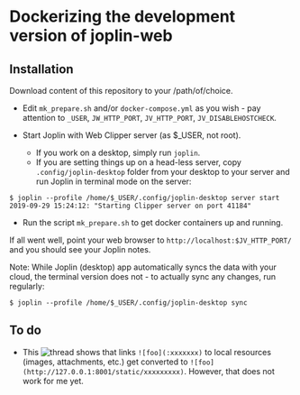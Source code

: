 # Dockerizing the development version of joplin-web

## Installation

Download content of this repository to your /path/of/choice.

* Edit `mk_prepare.sh` and/or `docker-compose.yml` as you wish - pay
attention to `_USER`, `JW_HTTP_PORT`, `JV_HTTP_PORT`, `JV_DISABLEHOSTCHECK`.

* Start Joplin with Web Clipper server (as $_USER, not root).

  * If you work on a desktop, simply run `joplin`.
  * If you are setting things up on a head-less server, copy `.config/joplin-desktop` folder from your desktop to your server and run Joplin in terminal mode on the server:
```
$ joplin --profile /home/$_USER/.config/joplin-desktop server start
2019-09-29 15:24:12: "Starting Clipper server on port 41184"
```

* Run the script `mk_prepare.sh` to get docker containers up and running.


If all went well, point your web browser to `http://localhost:$JV_HTTP_PORT/` and
you should see your Joplin notes.

Note: While Joplin (desktop) app automatically syncs the data with your cloud, the terminal version does not - to actually sync any changes, run regularly:

```
$ joplin --profile /home/$_USER/.config/joplin-desktop sync
```

## To do

* This ![thread](https://discourse.joplinapp.org/t/joplin-web-web-application-companion-for-joplin/555/23) shows that links `![foo](:xxxxxxx)` to local resources (images, attachments, etc.) get converted to `![foo](http://127.0.0.1:8001/static/xxxxxxxxx)`. However, that does not work for me yet.
